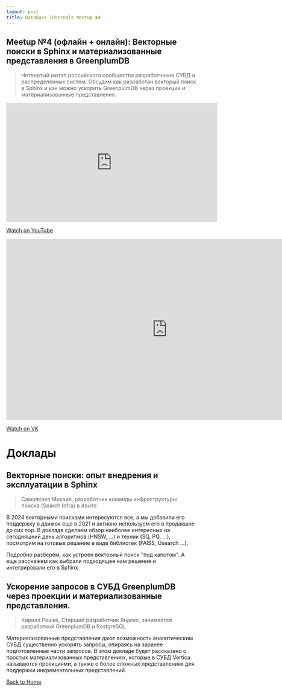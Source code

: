 ```yaml
---
layout: post
title: Database Internals Meetup №4
---
```


## Meetup №4 (офлайн + онлайн): Векторные поиски в Sphinx и материализованные представления в GreenplumDB 

> Четвертый митап российского сообщества разработчиков СУБД и распределенных систем. Обсудим как разработан векторый поиск в Sphinx и как можно ускорить GreenplumDB через проекции и материализованные представления.

<iframe width="560" height="315" src="https://www.youtube.com/embed/39kontLmxvY" frameborder="0" allow="accelerometer; autoplay; clipboard-write; encrypted-media; gyroscope; picture-in-picture" allowfullscreen></iframe>

<p>
  <a href="https://www.youtube.com/watch?v=39kontLmxvY" target="_blank" rel="noopener noreferrer">
    Watch on YouTube
  </a>
</p>

<iframe src="https://vkvideo.ru/video_ext.php?oid=-226977842&id=456239019&hd=2&autoplay=1" width="853" height="480" allow="autoplay; encrypted-media; fullscreen; picture-in-picture; screen-wake-lock;" frameborder="0" allowfullscreen></iframe>

<p>
  <a href="https://vkvideo.ru/video-226977842_456239019" target="_blank" rel="noopener noreferrer">
    Watch on VK
  </a>
</p>

# Доклады
## Векторные поиски: опыт внедрения и эксплуатации в Sphinx
> Самолкаев Михаил, разработчик команды инфраструктуры поиска (Search Infra) в Авито

В 2024 векторными поисками интересуются все, а мы добавили его поддержку в движок еще в 2021 и активно используем его в продакшне до сих пор. В докладе сделаем обзор наиболее интересных на сегодняшний день алгоритмов (HNSW, …) и техник (SQ, PQ, …), посмотрим на готовые решение в виде библиотек (FAISS, Usearch …).

Подробно разберём, как устроен векторный поиск "под капотом". А еще расскажем как выбрали подходящее нам решение и интегрировали его в Sphinx

## Ускорение запросов в СУБД GreenplumDB через проекции и материализованные представления.
> Кирилл Решке, Старший разработчик Яндекс, занимается разработкой GreenplumDB и PostgreSQL

Материализованные представления дают возможность аналитическим СУБД существенно ускорять запросы, опираясь на заранее подготовленные части запросов. В этом докладе будет рассказано о простых материализованных представлениях, которые в СУБД Vertica называются проекциями, а также о более сложных представлениях для поддержки инкрементальных представлений.

[Back to Home](index.md)